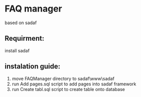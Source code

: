﻿# FAQ manager
based on sadaf

## Requirment:
install sadaf

## instalation guide:
1. move FAQManager directory to sadaf\www\sadaf
2. run Add pages.sql script to add pages into sadaf framework
3. run Create tabl.sql script to create table onto database